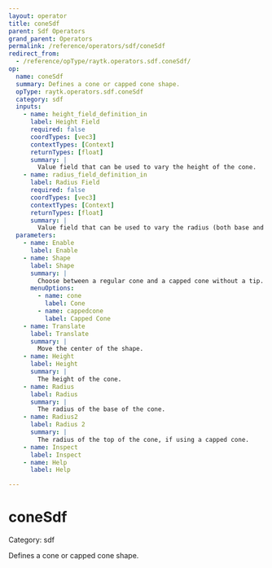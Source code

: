 ```yaml
---
layout: operator
title: coneSdf
parent: Sdf Operators
grand_parent: Operators
permalink: /reference/operators/sdf/coneSdf
redirect_from:
  - /reference/opType/raytk.operators.sdf.coneSdf/
op:
  name: coneSdf
  summary: Defines a cone or capped cone shape.
  opType: raytk.operators.sdf.coneSdf
  category: sdf
  inputs:
    - name: height_field_definition_in
      label: Height Field
      required: false
      coordTypes: [vec3]
      contextTypes: [Context]
      returnTypes: [float]
      summary: |
        Value field that can be used to vary the height of the cone.
    - name: radius_field_definition_in
      label: Radius Field
      required: false
      coordTypes: [vec3]
      contextTypes: [Context]
      returnTypes: [float]
      summary: |
        Value field that can be used to vary the radius (both base and top) of the cone.
  parameters:
    - name: Enable
      label: Enable
    - name: Shape
      label: Shape
      summary: |
        Choose between a regular cone and a capped cone without a tip.
      menuOptions:
        - name: cone
          label: Cone
        - name: cappedcone
          label: Capped Cone
    - name: Translate
      label: Translate
      summary: |
        Move the center of the shape.
    - name: Height
      label: Height
      summary: |
        The height of the cone.
    - name: Radius
      label: Radius
      summary: |
        The radius of the base of the cone.
    - name: Radius2
      label: Radius 2
      summary: |
        The radius of the top of the cone, if using a capped cone.
    - name: Inspect
      label: Inspect
    - name: Help
      label: Help

---
```


# coneSdf

Category: sdf



Defines a cone or capped cone shape.